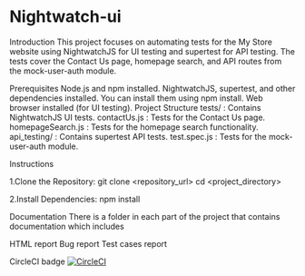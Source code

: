 # Nightwatch-ui
Introduction This project focuses on automating tests for the My Store website using NightwatchJS for UI testing and supertest for API testing. The tests cover the Contact Us page, homepage search, and API routes from the mock-user-auth module.

Prerequisites Node.js and npm installed. NightwatchJS, supertest, and other dependencies installed. You can install them using npm install. Web browser installed (for UI testing). Project Structure tests/ : Contains NightwatchJS UI tests. contactUs.js : Tests for the Contact Us page. homepageSearch.js : Tests for the homepage search functionality. api_testing/ : Contains supertest API tests. test.spec.js : Tests for the mock-user-auth module.

Instructions

1.Clone the Repository: git clone <repository_url> cd <project_directory>

2.Install Dependencies: npm install

Documentation There is a folder in each part of the project that contains documentation which includes

HTML report
Bug report
Test cases report

CircleCI badge
[![CircleCI](https://circleci.com/gh/marinahanyy/Nightwatch-ui.svg?style=svg)](https://circleci.com/gh/marinahanyy/Nightwatch-ui)
